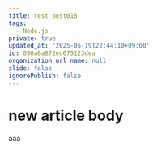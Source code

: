 ```yaml
---
title: test_post018
tags:
  - Node.js
private: true
updated_at: '2025-05-19T22:44:10+09:00'
id: 096a6a872ed675123dea
organization_url_name: null
slide: false
ignorePublish: false
---
```

# new article body
aaa
